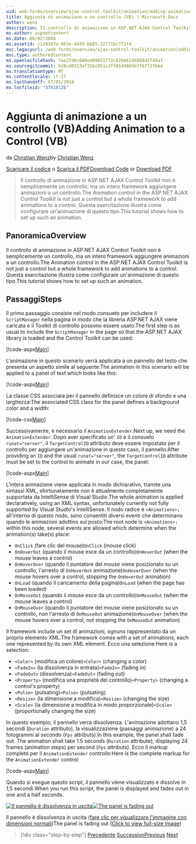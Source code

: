 ```yaml
---
uid: web-forms/overview/ajax-control-toolkit/animation/adding-animation-to-a-control-vb
title: Aggiunta di animazione a un controllo (VB) | Microsoft Docs
author: wenz
description: Il controllo di animazione in ASP.NET AJAX Control Toolkit non è semplicemente un controllo, ma un intero framework aggiungere animazioni a un controllo. Questa esercitazione viene illustrato come...
ms.author: aspnetcontent
ms.date: 06/02/2008
ms.assetid: c120187e-963e-4439-bb85-32771bc7f1f4
msc.legacyurl: /web-forms/overview/ajax-control-toolkit/animation/adding-animation-to-a-control-vb
msc.type: authoredcontent
ms.openlocfilehash: 7ae2fd6c680ed89022772c62bb6148808d2f4daf
ms.sourcegitcommit: b28cd0313af316c051c2ff8549865bff67f2fbb4
ms.translationtype: MT
ms.contentlocale: it-IT
ms.lasthandoff: 07/05/2018
ms.locfileid: "37818126"
---
```

<a name="adding-animation-to-a-control-vb"></a><span data-ttu-id="eeb18-104">Aggiunta di animazione a un controllo (VB)</span><span class="sxs-lookup"><span data-stu-id="eeb18-104">Adding Animation to a Control (VB)</span></span>
====================
<span data-ttu-id="eeb18-105">da [Christian Wenz](https://github.com/wenz)</span><span class="sxs-lookup"><span data-stu-id="eeb18-105">by [Christian Wenz](https://github.com/wenz)</span></span>

<span data-ttu-id="eeb18-106">[Scaricare il codice](http://download.microsoft.com/download/f/9/a/f9a26acd-8df4-4484-8a18-199e4598f411/Animation1.vb.zip) o [Scarica il PDF](http://download.microsoft.com/download/6/7/1/6718d452-ff89-4d3f-a90e-c74ec2d636a3/animation1VB.pdf)</span><span class="sxs-lookup"><span data-stu-id="eeb18-106">[Download Code](http://download.microsoft.com/download/f/9/a/f9a26acd-8df4-4484-8a18-199e4598f411/Animation1.vb.zip) or [Download PDF](http://download.microsoft.com/download/6/7/1/6718d452-ff89-4d3f-a90e-c74ec2d636a3/animation1VB.pdf)</span></span>

> <span data-ttu-id="eeb18-107">Il controllo di animazione in ASP.NET AJAX Control Toolkit non è semplicemente un controllo, ma un intero framework aggiungere animazioni a un controllo.</span><span class="sxs-lookup"><span data-stu-id="eeb18-107">The Animation control in the ASP.NET AJAX Control Toolkit is not just a control but a whole framework to add animations to a control.</span></span> <span data-ttu-id="eeb18-108">Questa esercitazione illustra come configurare un'animazione di questo tipo.</span><span class="sxs-lookup"><span data-stu-id="eeb18-108">This tutorial shows how to set up such an animation.</span></span>


## <a name="overview"></a><span data-ttu-id="eeb18-109">Panoramica</span><span class="sxs-lookup"><span data-stu-id="eeb18-109">Overview</span></span>

<span data-ttu-id="eeb18-110">Il controllo di animazione in ASP.NET AJAX Control Toolkit non è semplicemente un controllo, ma un intero framework aggiungere animazioni a un controllo.</span><span class="sxs-lookup"><span data-stu-id="eeb18-110">The Animation control in the ASP.NET AJAX Control Toolkit is not just a control but a whole framework to add animations to a control.</span></span> <span data-ttu-id="eeb18-111">Questa esercitazione illustra come configurare un'animazione di questo tipo.</span><span class="sxs-lookup"><span data-stu-id="eeb18-111">This tutorial shows how to set up such an animation.</span></span>

## <a name="steps"></a><span data-ttu-id="eeb18-112">Passaggi</span><span class="sxs-lookup"><span data-stu-id="eeb18-112">Steps</span></span>

<span data-ttu-id="eeb18-113">Il primo passaggio consiste nel modo consueto per includere il `ScriptManager` nella pagina in modo che la libreria ASP.NET AJAX viene caricata e il Toolkit di controllo possono essere usato:</span><span class="sxs-lookup"><span data-stu-id="eeb18-113">The first step is as usual to include the `ScriptManager` in the page so that the ASP.NET AJAX library is loaded and the Control Toolkit can be used:</span></span>

[!code-aspx[Main](adding-animation-to-a-control-vb/samples/sample1.aspx)]

<span data-ttu-id="eeb18-114">L'animazione in questo scenario verrà applicata a un pannello del testo che presenta un aspetto simile al seguente:</span><span class="sxs-lookup"><span data-stu-id="eeb18-114">The animation in this scenario will be applied to a panel of text which looks like this:</span></span>

[!code-aspx[Main](adding-animation-to-a-control-vb/samples/sample2.aspx)]

<span data-ttu-id="eeb18-115">La classe CSS associata per il pannello definisce un colore di sfondo e una larghezza:</span><span class="sxs-lookup"><span data-stu-id="eeb18-115">The associated CSS class for the panel defines a background color and a width:</span></span>

[!code-css[Main](adding-animation-to-a-control-vb/samples/sample3.css)]

<span data-ttu-id="eeb18-116">Successivamente, è necessario il `AnimationExtender`.</span><span class="sxs-lookup"><span data-stu-id="eeb18-116">Next up, we need the `AnimationExtender`.</span></span> <span data-ttu-id="eeb18-117">Dopo aver specificato un' `ID` e il consueto `runat="server"`, il `TargetControlID` attributo deve essere impostato per il controllo per aggiungere un'animazione in questo caso, il pannello:</span><span class="sxs-lookup"><span data-stu-id="eeb18-117">After providing an `ID` and the usual `runat="server"`, the `TargetControlID` attribute must be set to the control to animate in our case, the panel:</span></span>

[!code-aspx[Main](adding-animation-to-a-control-vb/samples/sample4.aspx)]

<span data-ttu-id="eeb18-118">L'intera animazione viene applicata in modo dichiarativo, tramite una sintassi XML, sfortunatamente non è attualmente completamente supportata da IntelliSense di Visual Studio.</span><span class="sxs-lookup"><span data-stu-id="eeb18-118">The whole animation is applied declaratively, using an XML syntax, unfortunately currently not fully supported by Visual Studio's IntelliSense.</span></span> <span data-ttu-id="eeb18-119">Il nodo radice è `<Animations>;` all'interno di questo nodo, sono consentiti diversi eventi che determinano quando le animazioni adottino sul posto:</span><span class="sxs-lookup"><span data-stu-id="eeb18-119">The root node is `<Animations>;` within this node, several events are allowed which determine when the animation(s) take(s) place:</span></span>

- <span data-ttu-id="eeb18-120">`OnClick` (fare clic del mouse)</span><span class="sxs-lookup"><span data-stu-id="eeb18-120">`OnClick` (mouse click)</span></span>
- <span data-ttu-id="eeb18-121">`OnHoverOut` (quando il mouse esce da un controllo)</span><span class="sxs-lookup"><span data-stu-id="eeb18-121">`OnHoverOut` (when the mouse leaves a control)</span></span>
- <span data-ttu-id="eeb18-122">`OnHoverOver` (quando il puntatore del mouse viene posizionato su un controllo, l'arresto di `OnHoverOut` animazione)</span><span class="sxs-lookup"><span data-stu-id="eeb18-122">`OnHoverOver` (when the mouse hovers over a control, stopping the `OnHoverOut` animation)</span></span>
- <span data-ttu-id="eeb18-123">`OnLoad` (quando il caricamento della pagina)</span><span class="sxs-lookup"><span data-stu-id="eeb18-123">`OnLoad` (when the page has been loaded)</span></span>
- <span data-ttu-id="eeb18-124">`OnMouseOut` (quando il mouse esce da un controllo)</span><span class="sxs-lookup"><span data-stu-id="eeb18-124">`OnMouseOut` (when the mouse leaves a control)</span></span>
- <span data-ttu-id="eeb18-125">`OnMouseOver` (quando il puntatore del mouse viene posizionato su un controllo, non l'arresto di `OnMouseOut` animazione)</span><span class="sxs-lookup"><span data-stu-id="eeb18-125">`OnMouseOver` (when the mouse hovers over a control, not stopping the `OnMouseOut` animation)</span></span>

<span data-ttu-id="eeb18-126">Il framework include un set di animazioni, ognuno rappresentato da un proprio elemento XML.</span><span class="sxs-lookup"><span data-stu-id="eeb18-126">The framework comes with a set of animations, each one represented by its own XML element.</span></span> <span data-ttu-id="eeb18-127">Ecco una selezione:</span><span class="sxs-lookup"><span data-stu-id="eeb18-127">Here is a selection:</span></span>

- <span data-ttu-id="eeb18-128">`<Color>` (modifica un colore)</span><span class="sxs-lookup"><span data-stu-id="eeb18-128">`<Color>` (changing a color)</span></span>
- <span data-ttu-id="eeb18-129">`<FadeIn>` (la dissolvenza in entrata)</span><span class="sxs-lookup"><span data-stu-id="eeb18-129">`<FadeIn>` (fading in)</span></span>
- <span data-ttu-id="eeb18-130">`<FadeOut>` (dissolvenza)</span><span class="sxs-lookup"><span data-stu-id="eeb18-130">`<FadeOut>` (fading out)</span></span>
- <span data-ttu-id="eeb18-131">`<Property>` (modifica una proprietà del controllo)</span><span class="sxs-lookup"><span data-stu-id="eeb18-131">`<Property>` (changing a control's property)</span></span>
- <span data-ttu-id="eeb18-132">`<Pulse>` (pulsating)</span><span class="sxs-lookup"><span data-stu-id="eeb18-132">`<Pulse>` (pulsating)</span></span>
- <span data-ttu-id="eeb18-133">`<Resize>` (la dimensione a modifica)</span><span class="sxs-lookup"><span data-stu-id="eeb18-133">`<Resize>` (changing the size)</span></span>
- <span data-ttu-id="eeb18-134">`<Scale>` (la dimensione a modifica in modo proporzionale)</span><span class="sxs-lookup"><span data-stu-id="eeb18-134">`<Scale>` (proportionally changing the size)</span></span>

<span data-ttu-id="eeb18-135">In questo esempio, il pannello verrà dissolvenza. L'animazione adottano 1,5 secondi (`Duration` attributo), la visualizzazione (passaggi animazione) a 24 fotogrammi al secondo (`Fps` attributs).</span><span class="sxs-lookup"><span data-stu-id="eeb18-135">In this example, the panel shall fade out. The animation shall take 1.5 seconds (`Duration` attribute), displaying 24 frames (animation steps) per second (`Fps` attributs).</span></span> <span data-ttu-id="eeb18-136">Ecco il markup completo per il `AnimationExtender` controllo:</span><span class="sxs-lookup"><span data-stu-id="eeb18-136">Here is the complete markup for the `AnimationExtender` control:</span></span>

[!code-aspx[Main](adding-animation-to-a-control-vb/samples/sample5.aspx)]

<span data-ttu-id="eeb18-137">Quando si esegue questo script, il pannello viene visualizzato e dissolve in 1,5 secondi.</span><span class="sxs-lookup"><span data-stu-id="eeb18-137">When you run this script, the panel is displayed and fades out in one and a half seconds.</span></span>


<span data-ttu-id="eeb18-138">[![Il pannello è dissolvenza in uscita](adding-animation-to-a-control-vb/_static/image2.png)](adding-animation-to-a-control-vb/_static/image1.png)</span><span class="sxs-lookup"><span data-stu-id="eeb18-138">[![The panel is fading out](adding-animation-to-a-control-vb/_static/image2.png)](adding-animation-to-a-control-vb/_static/image1.png)</span></span>

<span data-ttu-id="eeb18-139">Il pannello è dissolvenza in uscita ([fare clic per visualizzare l'immagine con dimensioni normali](adding-animation-to-a-control-vb/_static/image3.png))</span><span class="sxs-lookup"><span data-stu-id="eeb18-139">The panel is fading out ([Click to view full-size image](adding-animation-to-a-control-vb/_static/image3.png))</span></span>

> [!div class="step-by-step"]
> <span data-ttu-id="eeb18-140">[Precedente](dynamically-controlling-updatepanel-animations-cs.md)
> [Successivo](executing-several-animations-at-the-same-time-vb.md)</span><span class="sxs-lookup"><span data-stu-id="eeb18-140">[Previous](dynamically-controlling-updatepanel-animations-cs.md)
[Next](executing-several-animations-at-the-same-time-vb.md)</span></span>
